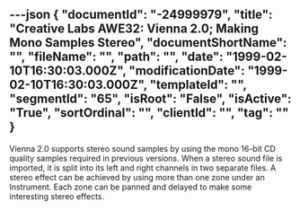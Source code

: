 ---json
{
  "documentId": "-24999979",
  "title": "Creative Labs AWE32: Vienna 2.0; Making Mono Samples Stereo",
  "documentShortName": "",
  "fileName": "",
  "path": "",
  "date": "1999-02-10T16:30:03.000Z",
  "modificationDate": "1999-02-10T16:30:03.000Z",
  "templateId": "",
  "segmentId": "65",
  "isRoot": "False",
  "isActive": "True",
  "sortOrdinal": "",
  "clientId": "",
  "tag": ""
}
---

Vienna 2.0 supports stereo sound samples by using the mono 16-bit CD quality samples required in previous versions. When a stereo sound file is imported, it is split into its left and right channels in two separate files. A stereo effect can be achieved by using more than one zone under an Instrument. Each zone can be panned and delayed to make some interesting stereo effects.
